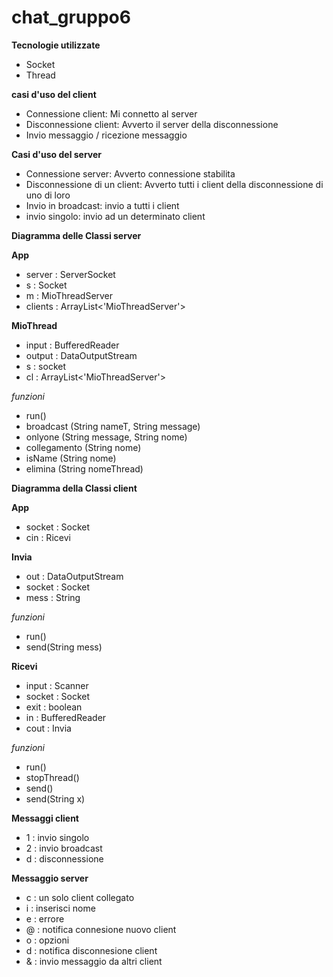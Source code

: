 # chat_gruppo6

**Tecnologie utilizzate**
  - Socket
  - Thread


**casi d'uso del client**
 - Connessione client: Mi connetto al server
 - Disconnessione client: Avverto il server della disconnessione
 - Invio messaggio / ricezione messaggio

**Casi d'uso del server**
  - Connessione server: Avverto connessione stabilita
  - Disconnessione di un client: Avverto tutti i client della disconnessione di uno di loro
  - Invio in broadcast: invio a tutti i client
  - invio singolo: invio ad un determinato client


**Diagramma delle Classi server**
<br>

**App**
  - server : ServerSocket  
  - s : Socket 
  - m : MioThreadServer
  - clients :   ArrayList<'MioThreadServer'>

**MioThread**
  - input : BufferedReader
  - output : DataOutputStream
  - s : socket
  - cl : ArrayList<'MioThreadServer'>
    
*funzioni*
  - run()
  - broadcast (String nameT, String message)
  - onlyone (String message, String nome)
  - collegamento (String nome)
  - isName (String nome)
  - elimina (String nomeThread)


**Diagramma della Classi client**
<br>

**App**
  - socket : Socket 
  - cin : Ricevi

**Invia**
  - out : DataOutputStream
  - socket : Socket
  - mess : String
    
*funzioni*
  - run()
  - send(String mess)

**Ricevi**
  - input : Scanner
  - socket : Socket
  - exit : boolean
  - in : BufferedReader
  - cout : Invia
    
*funzioni*
  - run()
  - stopThread()
  - send()
  - send(String x)



**Messaggi client** 
  - 1 : invio singolo
  - 2 : invio broadcast
  - d : disconnessione

**Messaggio server**
  - c : un solo client collegato
  - i : inserisci nome
  - e : errore   
  - @ : notifica connesione nuovo client
  - o : opzioni
  - d : notifica disconnesione client 
  - & : invio messaggio da altri client
  